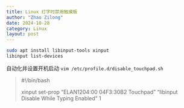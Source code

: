 ```yaml
---
title: Linux 打字时禁用触摸板 
author: "Zhao Zilong"
date: 2024-10-28
category: Linux
layout: post
---
```


```bash
sudo apt install libinput-tools xinput
libinput list-devices
```

自动化并设置开机启动 `vim /etc/profile.d/disable_touchpad.sh`

> #!/bin/bash
>
> xinput set-prop “ELAN1204:00 04F3:30B2 Touchpad” “libinput Disable While Typing Enabled” 1
